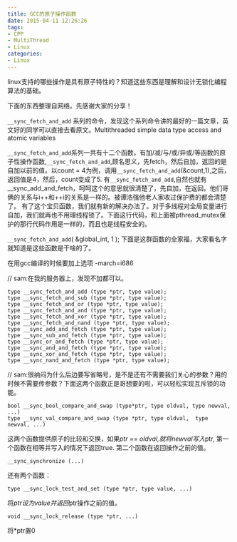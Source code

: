 ```yaml
---
title: GCC的原子操作函数
date: 2015-04-11 12:26:26
tags: 
- CPP
- MultiThread
- Linux
categories:
- Linux
---
```



linux支持的哪些操作是具有原子特性的？知道这些东西是理解和设计无锁化编程算法的基础。

下面的东西整理自网络。先感谢大家的分享！

 

`__sync_fetch_and_add` 系列的命令，发现这个系列命令讲的最好的一篇文章，英文好的同学可以直接去看原文。Multithreaded simple data type access and atomic variables

`__sync_fetch_and_add`系列一共有十二个函数，有加/减/与/或/异或/等函数的原子性操作函数,`__sync_fetch_and_add`,顾名思义，先fetch，然后自加，返回的是自加以前的值。以count = 4为例，调用`__sync_fetch_and_add`(&count,1),之后，返回值是4，然后，count变成了5.
有`__sync_fetch_and_add`,自然也就有__sync_add_and_fetch，呵呵这个的意思就很清楚了，先自加，在返回。他们哥俩的关系与i++和++i的关系是一样的。被谭浩强他老人家收过保护费的都会清楚了。
有了这个宝贝函数，我们就有新的解决办法了。对于多线程对全局变量进行自加，我们就再也不用理线程锁了。下面这行代码，和上面被pthread_mutex保护的那行代码作用是一样的，而且也是线程安全的。

`__sync_fetch_and_add`( &global_int, 1 );
下面是这群函数的全家福，大家看名字就知道是这些函数是干啥的了。

在用gcc编译的时候要加上选项 -march=i686

// sam:在我的服务器上，发现不加都可以。


	type __sync_fetch_and_add (type *ptr, type value);
	type __sync_fetch_and_sub (type *ptr, type value);
	type __sync_fetch_and_or (type *ptr, type value);
	type __sync_fetch_and_and (type *ptr, type value);
	type __sync_fetch_and_xor (type *ptr, type value);
	type __sync_fetch_and_nand (type *ptr, type value);
	type __sync_add_and_fetch (type *ptr, type value);
	type __sync_sub_and_fetch (type *ptr, type value);
	type __sync_or_and_fetch (type *ptr, type value);
	type __sync_and_and_fetch (type *ptr, type value);
	type __sync_xor_and_fetch (type *ptr, type value);
	type __sync_nand_and_fetch (type *ptr, type value);

 

// sam:很纳闷为什么后边要写省略号，是不是还有不需要我们关心的参数？用的时候不需要传参数？下面这两个函数正是哥想要的啦，可以轻松实现互斥锁的功能。

	bool __sync_bool_compare_and_swap (type*ptr, type oldval, type newval, ...)
	type __sync_val_compare_and_swap (type *ptr, type oldval,  type newval, ...)

这两个函数提供原子的比较和交换，如果*ptr == oldval,就将newval写入*ptr,
第一个函数在相等并写入的情况下返回true.
第二个函数在返回操作之前的值。


	__sync_synchronize (...)



还有两个函数：

	type __sync_lock_test_and_set (type *ptr, type value, ...)
	
将*ptr设为value并返回*ptr操作之前的值。

	void __sync_lock_release (type *ptr, ...)

将*ptr置0